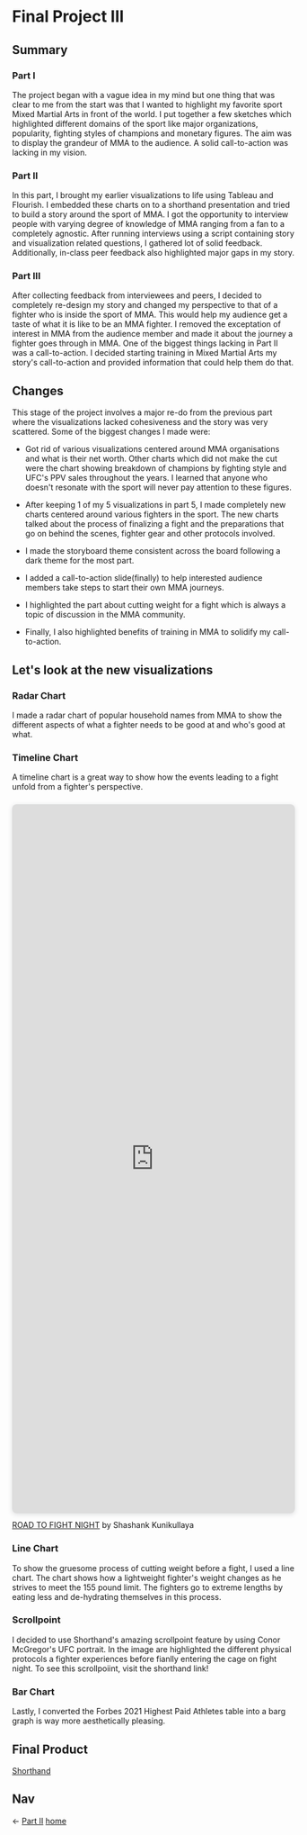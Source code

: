 # Final Project III

## Summary

### Part I

The project began with a vague idea in my mind but one thing that was clear to me from the start was that I wanted to highlight my favorite sport Mixed Martial Arts in front of the world. I put together a few sketches which highlighted different domains of the sport like major organizations, popularity, fighting styles of champions and monetary figures. The aim was to display the grandeur of MMA to the audience. A solid call-to-action was lacking in my vision.

### Part II

In this part, I brought my earlier visualizations to life using Tableau and Flourish. I embedded these charts on to a shorthand presentation and tried to build a story around the sport of MMA. I got the opportunity to interview people with varying degree of knowledge of MMA ranging from a fan to a completely agnostic. After running interviews using a script containing story and visualization related questions, I gathered lot of solid feedback. Additionally, in-class peer feedback also highlighted major gaps in my story.

### Part III

After collecting feedback from interviewees and peers, I decided to completely re-design my story and changed my perspective to that of a fighter who is inside the sport of MMA. This would help my audience get a taste of what it is like to be an MMA fighter. I removed the exceptation of interest in MMA from the audience member and made it about the journey a fighter goes through in MMA. One of the biggest things lacking in Part II was a call-to-action. I decided starting training in Mixed Martial Arts my story's call-to-action and provided information that could help them do that.

## Changes

This stage of the project involves a major re-do from the previous part where the visualizations lacked cohesiveness and the story was very scattered. Some of the biggest changes I made were:

- Got rid of various visualizations centered around MMA organisations and what is their net worth. Other charts which did not make the cut were the chart showing breakdown of champions by fighting style and UFC's PPV sales throughout the years. I learned that anyone who doesn't resonate with the sport will never pay attention to these figures.

- After keeping 1 of my 5 visualizations in part 5, I made completely new charts centered around various fighters in the sport. The new charts talked about the process of finalizing a fight and the preparations that go on behind the scenes, fighter gear and other protocols involved.

- I made the storyboard theme consistent across the board following a dark theme for the most part.

- I added a call-to-action slide(finally) to help interested audience members take steps to start their own MMA journeys.

- I highlighted the part about cutting weight for a fight which is always a topic of discussion in the MMA community.

- Finally, I also highlighted benefits of training in MMA to solidify my call-to-action.

## Let's look at the new visualizations

### Radar Chart 

I made a radar chart of popular household names from MMA to show the different aspects of what a fighter needs to be good at and who's good at what.

<div class="flourish-embed flourish-radar" data-src="visualisation/12097545"><script src="https://public.flourish.studio/resources/embed.js"></script></div>

### Timeline Chart

A timeline chart is a great way to show how the events leading to a fight unfold from a fighter's perspective.

<div style="position: relative; width: 100%; height: 0; padding-top: 250.0000%;
 padding-bottom: 0; box-shadow: 0 2px 8px 0 rgba(63,69,81,0.16); margin-top: 1.6em; margin-bottom: 0.9em; overflow: hidden;
 border-radius: 8px; will-change: transform;">
  <iframe loading="lazy" style="position: absolute; width: 100%; height: 100%; top: 0; left: 0; border: none; padding: 0;margin: 0;"
    src="https:&#x2F;&#x2F;www.canva.com&#x2F;design&#x2F;DAFUHtXWaJ8&#x2F;view?embed" allowfullscreen="allowfullscreen" allow="fullscreen">
  </iframe>
</div>
<a href="https:&#x2F;&#x2F;www.canva.com&#x2F;design&#x2F;DAFUHtXWaJ8&#x2F;view?utm_content=DAFUHtXWaJ8&amp;utm_campaign=designshare&amp;utm_medium=embeds&amp;utm_source=link" target="_blank" rel="noopener">ROAD TO FIGHT NIGHT</a> by Shashank Kunikullaya

### Line Chart

To show the gruesome process of cutting weight before a fight, I used a line chart. The chart shows how a lightweight fighter's weight changes as he strives to meet the 155 pound limit. The fighters go to extreme lengths by eating less and de-hydrating themselves in this process.

<div class="flourish-embed flourish-chart" data-src="visualisation/12098071"><script src="https://public.flourish.studio/resources/embed.js"></script></div>

### Scrollpoint

I decided to use Shorthand's amazing scrollpoint feature by using Conor McGregor's UFC portrait. In the image are highlighted the different physical protocols a fighter experiences before fianlly entering the cage on fight night. To see this scrollpoiint, visit the shorthand link!

### Bar Chart

Lastly, I converted the Forbes 2021 Highest Paid Athletes table into a barg graph is way more aesthetically pleasing.

## Final Product

[Shorthand](https://preview.shorthand.com/r2q7TF0vSJSQccCg)

## Nav
<- [Part II](final_project_II_shashank.md)
[home](README.md)
